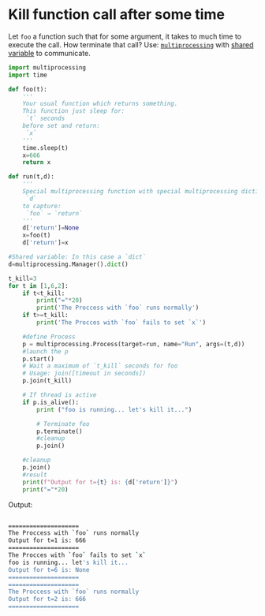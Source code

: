 # Kill function call after some time
Let `foo` a function such that for some argument, it takes to much time to execute the call. 
How terminate that call?
Use: [`multiprocessing`](https://stackoverflow.com/a/14920854) with [shared variable](https://stackoverflow.com/a/10415215) to communicate.

```python
import multiprocessing
import time

def foo(t):
    '''
    Your usual function which returns something.
    This function just sleep for:
     `t` seconds 
    before set and return:
     `x`
    '''
    time.sleep(t)
    x=666
    return x

def run(t,d):
    '''
    Special multiprocessing function with special multiprocessing dictionary: 
     `d`
    to capture: 
     `foo` → `return`
    '''
    d['return']=None
    x=foo(t)
    d['return']=x

#Shared variable: In this case a `dict`
d=multiprocessing.Manager().dict()

t_kill=3
for t in [1,6,2]:
    if t<t_kill:
        print("="*20)
        print('The Proccess with `foo` runs normally')
    if t>=t_kill:
        print('The Procces with `foo` fails to set `x`')

    #define Process
    p = multiprocessing.Process(target=run, name="Run", args=(t,d))
    #launch the p
    p.start()
    # Wait a maximum of `t_kill` seconds for foo
    # Usage: join([timeout in seconds])
    p.join(t_kill)

    # If thread is active
    if p.is_alive():
        print ("foo is running... let's kill it...")

        # Terminate foo
        p.terminate()
        #cleanup
        p.join()

    #cleanup
    p.join()
    #result
    print(f"Output for t={t} is: {d['return']}")
    print("="*20)
```
Output:
```bash

====================
The Proccess with `foo` runs normally
Output for t=1 is: 666
====================
The Procces with `foo` fails to set `x`
foo is running... let's kill it...
Output for t=6 is: None
====================
====================
The Proccess with `foo` runs normally
Output for t=2 is: 666
====================
```
